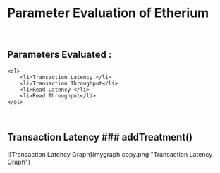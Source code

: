 # Parameter Evaluation of Etherium
<br>

##	Parameters Evaluated :
	<ol>
		<li>Transaction Latency </li>
		<li>Transaction Throughput</li>
		<li>Read Latency </li> 
		<li>Read Throughput</li>
	</ol>	

<br>

## Transaction Latency ### addTreatment()

![Transaction Latency Graph](mygraph copy.png "Transaction Latency Graph")
